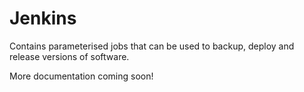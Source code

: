 # Jenkins

Contains parameterised jobs that can be used to backup, deploy and release versions of software.

More documentation coming soon!
